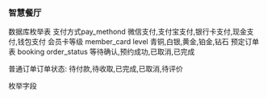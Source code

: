 ### 智慧餐厅
数据库枚举表
支付方式pay_methond
微信支付,支付宝支付,银行卡支付,现金支付,钱包支付
会员卡等级 member_card level
青铜,白银,黄金,铂金,钻石
预定订单表 booking order_status
等待确认,预约成功,已取消,已完成

普通订单订单状态:
待付款,待收取,已完成,已取消,待评价




枚举字段


